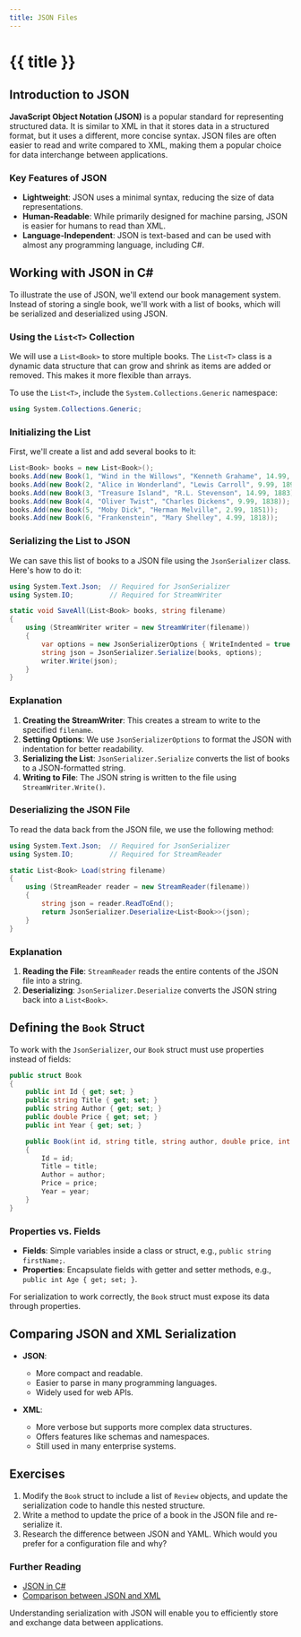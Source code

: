 ```yaml
---
title: JSON Files
---
```


# {{ title }}

## Introduction to JSON

**JavaScript Object Notation (JSON)** is a popular standard for representing structured data. It is similar to XML in that it stores data in a structured format, but it uses a different, more concise syntax. JSON files are often easier to read and write compared to XML, making them a popular choice for data interchange between applications.

### Key Features of JSON

- **Lightweight**: JSON uses a minimal syntax, reducing the size of data representations.
- **Human-Readable**: While primarily designed for machine parsing, JSON is easier for humans to read than XML.
- **Language-Independent**: JSON is text-based and can be used with almost any programming language, including C#.

## Working with JSON in C#

To illustrate the use of JSON, we'll extend our book management system. Instead of storing a single book, we'll work with a list of books, which will be serialized and deserialized using JSON.

### Using the `List<T>` Collection

We will use a `List<Book>` to store multiple books. The `List<T>` class is a dynamic data structure that can grow and shrink as items are added or removed. This makes it more flexible than arrays. 

To use the `List<T>`, include the `System.Collections.Generic` namespace:

```csharp
using System.Collections.Generic;
```

### Initializing the List

First, we'll create a list and add several books to it:

```csharp
List<Book> books = new List<Book>();
books.Add(new Book(1, "Wind in the Willows", "Kenneth Grahame", 14.99, 1908));
books.Add(new Book(2, "Alice in Wonderland", "Lewis Carroll", 9.99, 1895));
books.Add(new Book(3, "Treasure Island", "R.L. Stevenson", 14.99, 1883));
books.Add(new Book(4, "Oliver Twist", "Charles Dickens", 9.99, 1838));
books.Add(new Book(5, "Moby Dick", "Herman Melville", 2.99, 1851));
books.Add(new Book(6, "Frankenstein", "Mary Shelley", 4.99, 1818));
```

### Serializing the List to JSON

We can save this list of books to a JSON file using the `JsonSerializer` class. Here's how to do it:

```csharp
using System.Text.Json;  // Required for JsonSerializer
using System.IO;         // Required for StreamWriter

static void SaveAll(List<Book> books, string filename)
{
    using (StreamWriter writer = new StreamWriter(filename))
    {
        var options = new JsonSerializerOptions { WriteIndented = true };
        string json = JsonSerializer.Serialize(books, options);
        writer.Write(json);
    }
}
```

### Explanation

1. **Creating the StreamWriter**: This creates a stream to write to the specified `filename`.
2. **Setting Options**: We use `JsonSerializerOptions` to format the JSON with indentation for better readability.
3. **Serializing the List**: `JsonSerializer.Serialize` converts the list of books to a JSON-formatted string.
4. **Writing to File**: The JSON string is written to the file using `StreamWriter.Write()`.

### Deserializing the JSON File

To read the data back from the JSON file, we use the following method:

```csharp
using System.Text.Json;  // Required for JsonSerializer
using System.IO;         // Required for StreamReader

static List<Book> Load(string filename)
{
    using (StreamReader reader = new StreamReader(filename))
    {
        string json = reader.ReadToEnd();
        return JsonSerializer.Deserialize<List<Book>>(json);
    }
}
```

### Explanation

1. **Reading the File**: `StreamReader` reads the entire contents of the JSON file into a string.
2. **Deserializing**: `JsonSerializer.Deserialize` converts the JSON string back into a `List<Book>`.

## Defining the `Book` Struct

To work with the `JsonSerializer`, our `Book` struct must use properties instead of fields:

```csharp
public struct Book
{
    public int Id { get; set; }
    public string Title { get; set; }
    public string Author { get; set; }
    public double Price { get; set; }
    public int Year { get; set; }

    public Book(int id, string title, string author, double price, int year)
    {
        Id = id;
        Title = title;
        Author = author;
        Price = price;
        Year = year;
    }
}
```

### Properties vs. Fields

- **Fields**: Simple variables inside a class or struct, e.g., `public string firstName;`.
- **Properties**: Encapsulate fields with getter and setter methods, e.g., `public int Age { get; set; }`.

For serialization to work correctly, the `Book` struct must expose its data through properties.

## Comparing JSON and XML Serialization

- **JSON**:

    - More compact and readable.
    - Easier to parse in many programming languages.
    - Widely used for web APIs.

- **XML**:

    - More verbose but supports more complex data structures.
    - Offers features like schemas and namespaces.
    - Still used in many enterprise systems.

## Exercises

1. Modify the `Book` struct to include a list of `Review` objects, and update the serialization code to handle this nested structure.
2. Write a method to update the price of a book in the JSON file and re-serialize it.
3. Research the difference between JSON and YAML. Which would you prefer for a configuration file and why?

### Further Reading

- [JSON in C#](https://docs.microsoft.com/en-us/dotnet/standard/serialization/system-text-json-overview)
- [Comparison between JSON and XML](https://www.geeksforgeeks.org/difference-between-json-and-xml/)

Understanding serialization with JSON will enable you to efficiently store and exchange data between applications.
